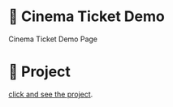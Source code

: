# 🎥 Cinema Ticket Demo
Cinema Ticket Demo Page

# 🔗 Project 
[click and see the project](https://cinema-demo-efeataroglu.netlify.app/).
